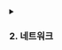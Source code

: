 
<details>
  <summary><h3>2. 네트워크</h3></summary>

- 네트워크의 기초
    - 처리량과 지연 시간
    - 네트워크 토폴로지와 병목 현상
    - 네트워크 분류
        - LAN, MAN, WAN
    - 네트워크 성능 분석 명령어
        - ping, netstat, nslookup, tracert
    - 네트워크 프로토콜 표준화
        - IEEE 802.3
- TCP/IP 4계층 모델
    - 계층 구조, PDU
    - TCP와 UDP, TCP 3-way-handshake & 4-way-handshake
- 네트워크 기기
    - 애플리케이션 계층
        - L7 스위치
    - 인터넷 계층
        - 라우터, L3 스위치
    - 데이터 링크 계층
        - L2 스위치, 브리지
    - 물리 계층
        - NIC, 리피터, AP
- IP 주소
    - ARP
    - 홉바이홉 통신
        - 라우팅 테이블, 게이트웨이
    - IP 주소 체계
        - IPv4, IPv6, DHCP, NAT
    - DNS
        - Round Robin 방식
- HTTP
    - HTTP/1.0, HTTP/1.1, HTTP/2, HTTP/3
    - HTTPS
</details>
